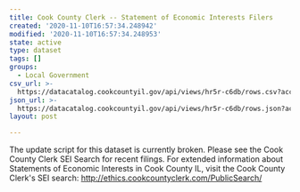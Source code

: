 ```yaml
---
title: Cook County Clerk -- Statement of Economic Interests Filers
created: '2020-11-10T16:57:34.248942'
modified: '2020-11-10T16:57:34.248953'
state: active
type: dataset
tags: []
groups:
  - Local Government
csv_url: >-
  https://datacatalog.cookcountyil.gov/api/views/hr5r-c6db/rows.csv?accessType=DOWNLOAD
json_url: >-
  https://datacatalog.cookcountyil.gov/api/views/hr5r-c6db/rows.json?accessType=DOWNLOAD
layout: post

---
```

The update script for this dataset is currently broken. Please see the Cook County Clerk SEI Search for recent filings. For extended information about Statements of Economic Interests in Cook County IL, visit the Cook County Clerk's SEI search: http://ethics.cookcountyclerk.com/PublicSearch/
